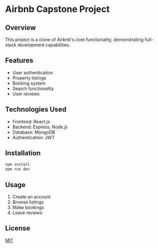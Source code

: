 # Airbnb Capstone Project

## Overview

This project is a clone of Airbnb's core functionality, demonstrating full-stack development capabilities.

## Features

- User authentication
- Property listings
- Booking system
- Search functionality
- User reviews

## Technologies Used

- Frontend: React.js
- Backend: Express, Node.js
- Database: MongoDB
- Authentication: JWT

## Installation

```bash
npm install
npm run dev
```

## Usage

1. Create an account
2. Browse listings
3. Make bookings
4. Leave reviews

## License

[MIT](https://choosealicense.com/licenses/mit/)
